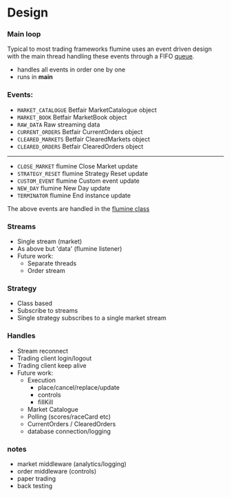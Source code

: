 # Design

### Main loop

Typical to most trading frameworks flumine uses an event driven design with the main thread handling these events through a FIFO [queue](https://docs.python.org/3/library/queue.html).

- handles all events in order one by one
- runs in __main__

### Events:

- `MARKET_CATALOGUE` Betfair MarketCatalogue object
- `MARKET_BOOK` Betfair MarketBook object
- `RAW_DATA` Raw streaming data
- `CURRENT_ORDERS` Betfair CurrentOrders object
- `CLEARED_MARKETS` Betfair ClearedMarkets object
- `CLEARED_ORDERS` Betfair ClearedOrders object

___

- `CLOSE_MARKET` flumine Close Market update
- `STRATEGY_RESET` flumine Strategy Reset update
- `CUSTOM_EVENT` flumine Custom event update
- `NEW_DAY` flumine New Day update
- `TERMINATOR` flumine End instance update

The above events are handled in the [flumine class]()

### Streams
- Single stream (market)
- As above but 'data' (flumine listener)
- Future work:
    - Separate threads
    - Order stream

### Strategy
- Class based
- Subscribe to streams
- Single strategy subscribes to a single market stream

### Handles
- Stream reconnect
- Trading client login/logout
- Trading client keep alive
- Future work:
    - Execution
        - place/cancel/replace/update
        - controls
        - fillKill
    - Market Catalogue
    - Polling (scores/raceCard etc)
    - CurrentOrders / ClearedOrders
    - database connection/logging



### notes
- market middleware (analytics/logging)
- order middleware (controls)
- paper trading
- back testing
